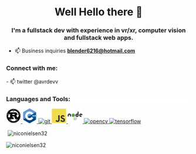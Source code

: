 
<!---
WesleyFrancis/WesleyFrancis is a ✨ special ✨ repository because its `README.md` (this file) appears on your GitHub profile.
You can click the Preview link to take a look at your changes.
--->


<h1 align="center">Well Hello there 👋</h1>
<h3 align="center">I'm a fullstack dev with experience in vr/xr, computer vision and fullstack web apps.</h3>

- 📫 Business inquiries **blender6216@hotmail.com**

<h3 align="left">Connect with me:</h3>
<p align="left">
- 📫 twitter @avrdevv
</p>

<h3 align="left" style="background-color:#ffffff">Languages and Tools:</h3>
<p align="left">
   <a href="https://www.w3schools.com/cpp/" target="_blank" rel="noreferrer" >
     <img src="https://raw.githubusercontent.com/rust-lang/rust-artwork/bf0b3272f9ba8d22f7fd45e408496d05621b3b5c/logo/rust-logo-blk.svg" alt="rust" width="40" height="40"/>
   </a>
   <a href="https://www.w3schools.com/cpp/" target="_blank" rel="noreferrer">
     <img src="https://raw.githubusercontent.com/devicons/devicon/master/icons/cplusplus/cplusplus-original.svg" alt="cplusplus" width="40" height="40"/>
   </a>
  <a href="https://git-scm.com/" target="_blank" rel="noreferrer"> 
    <img src="https://www.vectorlogo.zone/logos/git-scm/git-scm-icon.svg" alt="git" width="40" height="40"/> </a> 
  <a href="https://developer.mozilla.org/en-US/docs/Web/JavaScript" target="_blank" rel="noreferrer"> <img src="https://raw.githubusercontent.com/devicons/devicon/master/icons/javascript/javascript-original.svg" alt="javascript" width="40" height="40"/> </a>
  <a href="https://nodejs.org" target="_blank" rel="noreferrer"> <img src="https://raw.githubusercontent.com/devicons/devicon/master/icons/nodejs/nodejs-original-wordmark.svg" alt="nodejs" width="40" height="40"/> </a> <a href="https://opencv.org/" target="_blank" rel="noreferrer">
  <img src="https://www.vectorlogo.zone/logos/opencv/opencv-icon.svg" alt="opencv" width="40" height="40"/>
  </a> 
  <a href="https://www.tensorflow.org" target="_blank" rel="noreferrer"> 
    <img src="https://www.vectorlogo.zone/logos/tensorflow/tensorflow-icon.svg" alt="tensorflow" width="40" height="40"/>
  </a> 
</p>
<p>&nbsp;<img align="center" src="https://github-readme-stats.vercel.app/api?username=WesleyFrancis&show_icons=true&theme=dark&locale=en" alt="niconielsen32" /></p>

<p><img align="center" src="https://github-readme-streak-stats.herokuapp.com/?user=WesleyFrancis&theme=dark" alt="niconielsen32" /></p>
